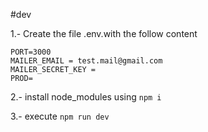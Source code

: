#dev

1.- Create the file .env.with the follow content

```
PORT=3000
MAILER_EMAIL = test.mail@gmail.com
MAILER_SECRET_KEY =
PROD=
```

2.- install node_modules using `npm i`

3.- execute `npm run dev`
